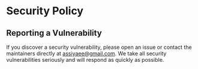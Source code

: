 # Security Policy

## Reporting a Vulnerability

If you discover a security vulnerability, please open an issue or contact the maintainers directly at assiyaee@gmail.com. We take all security vulnerabilities seriously and will respond as quickly as possible. 